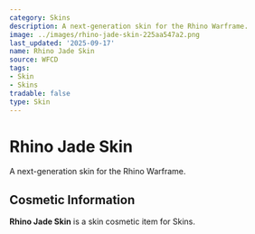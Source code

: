 ```yaml
---
category: Skins
description: A next-generation skin for the Rhino Warframe.
image: ../images/rhino-jade-skin-225aa547a2.png
last_updated: '2025-09-17'
name: Rhino Jade Skin
source: WFCD
tags:
- Skin
- Skins
tradable: false
type: Skin
---
```


# Rhino Jade Skin

A next-generation skin for the Rhino Warframe.

## Cosmetic Information

**Rhino Jade Skin** is a skin cosmetic item for Skins.

